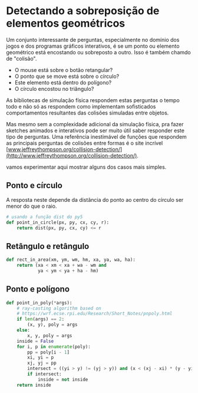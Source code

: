 # Detectando a sobreposição de elementos geométricos

Um conjunto interessante de perguntas, especialmente no domínio dos jogos e dos programas gráficos interativos, é se um ponto ou elemento geométrico está encostando ou sobreposto a outro. Isso é também chamdo de "colisão".

- O mouse está sobre o botão retangular?
- O ponto que se move está sobre o círculo?
- Este elemento está dentro do polígono?
- O círculo encostou no triângulo?

As bibliotecas de simulação física respondem estas perguntas o tempo todo e não só as respondem como implementam sofisticados comportamentos resultantes das colisões simuladas entre objetos.

Mas mesmo sem a complexidade adicional da simulação física, pra fazer sketches animados e interativos pode ser muito útil saber responder este tipo de perguntas. Uma referência inestimável de funções que respondem as principais perguntas de colisões entre formas é o site incrível [www.jeffreythompson.org/collision-detection/](http://www.jeffreythompson.org/collision-detection/).

vamos experimentar aqui mostrar alguns dos casos mais simples.


## Ponto e círculo

A resposta neste depende  da distância do ponto ao centro do círculo ser menor do que o raio.

```python
# usando a função dist do py5
def point_in_circle(px, py, cx, cy, r):
    return dist(px, py, cx, cy) <= r
```


## Retângulo e retângulo

```python
def rect_in_area(xm, ym, wm, hm, xa, ya, wa, ha):
    return (xa < xm < xa + wa - wm and
            ya < ym < ya + ha - hm)

```

## Ponto e polígono

```python
def point_in_poly(*args):
    # ray-casting algorithm based on
    # https://wrf.ecse.rpi.edu/Research/Short_Notes/pnpoly.html
    if len(args) == 2:
        (x, y), poly = args
    else:
        x, y, poly = args
    inside = False
    for i, p in enumerate(poly):
        pp = poly[i - 1]
        xi, yi = p
        xj, yj = pp
        intersect = ((yi > y) != (yj > y)) and (x < (xj - xi) * (y - yi) / (yj - yi) + xi)
        if intersect:
            inside = not inside
    return inside
```
